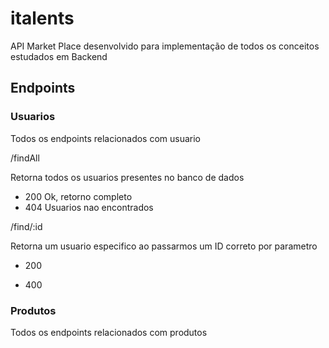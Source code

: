 # italents

API Market Place desenvolvido para implementação de todos os conceitos estudados em Backend

## Endpoints

### Usuarios

Todos os endpoints relacionados com usuario

/findAll

Retorna todos os usuarios presentes no banco de dados
- 200
  Ok, retorno completo
- 404
  Usuarios nao encontrados

/find/:id

Retorna um usuario especifico ao passarmos um ID correto por parametro

- 200


- 400

### Produtos

Todos os endpoints relacionados com produtos
